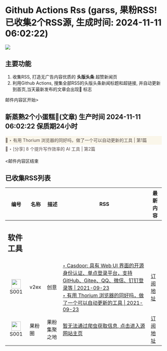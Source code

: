 # Github Actions Rss (garss, 果粉RSS! 已收集2个RSS源, 生成时间: 2024-11-11 06:02:22)

![](https://cdn.jsdelivr.net/gh/xinkeji/garss/_media/ga-rss.png)



## 主要功能
1. 收集RSS, 打造无广告内容优质的 **头版头条** 超赞新闻页
2. 利用Github Actions, 搜集全部RSS的头版头条新闻标题和超链接, 并自动更新到首页,当天最新发布的文章会出现🌈 标志

邮件内容区开始>
<h2>新蒸熟2个小蛋糕🍰(文章) 生产时间 2024-11-11 06:02:22 保质期24小时</h2>

<div style='line-height:3;background-color:#FAF6EA;' ><a href='https://www.v2ex.com/t/1088258#reply0' style="line-height:2;text-decoration:none;display:block;color:#584D49;">🌈 ‣ 有用 Thorium 浏览器的同好吗，做了一个可以自动更新的工具 | 第1篇</a></div><div style='line-height:3;' ><a href='https://www.v2ex.com/t/1088266#reply0' style="line-height:2;text-decoration:none;display:block;color:#584D49;">🌈 ‣ [分享] 8 个提升写作效率的 AI 工具 | 第2篇</a></div>

<邮件内容区结束

## 已收集RSS列表

| 编号 | 名称 | 描述 | RSS | 最新内容 |
| --- | --- | --- | --- | --- |
| <h2 id="软件工具">软件工具</h2> |  |   |  |  |
| <div id="S001" style="text-align: center;"><img src="https://cdn.jsdelivr.net/gh/zhaoolee/garss/_media/favicon/S001.png" width="30px" style="width:30px;height: auto;"/><br><span>S001</span></div> | v2ex | 创意 | [‣ Casdoor: 具有 Web UI 界面的开源身份认证、单点登录平台，支持 GitHub、Gitee、QQ、微信、钉钉登录等 \| 2021-09-23](https://www.v2ex.com/t/803669#reply352)<br/>[‣ 有用 Thorium 浏览器的同好吗，做了一个可以自动更新的工具 \| 2021-09-23](https://www.v2ex.com/t/1088258#reply0) | [订阅地址](https://www.v2ex.com/feed/tab/creative.xml) |
| <div id="S001" style="text-align: center;"><img src="https://cdn.jsdelivr.net/gh/zhaoolee/garss/_media/favicon/S001.png" width="30px" style="width:30px;height: auto;"/><br><span>S001</span></div> | 果粉圈 | 果粉集聚之地 | [暂无法通过爬虫获取信息, 点击进入源网站主页](https://g0f.cn) | [订阅地址](https://g0f.cn/rss.xml) |



